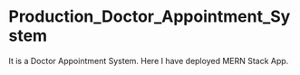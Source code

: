 # Production_Doctor_Appointment_System
It is a Doctor Appointment System. Here I have deployed MERN Stack App.
